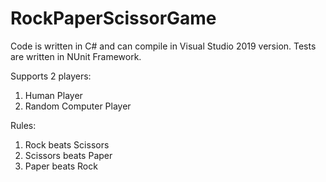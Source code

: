 # RockPaperScissorGame
Code is written in C# and can compile in Visual Studio 2019 version. Tests are written in NUnit Framework.

Supports 2 players: 
1. Human Player
2. Random Computer Player

Rules:
1. Rock beats Scissors
2. Scissors beats Paper
3. Paper beats Rock
